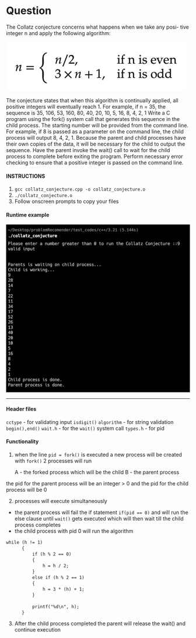 # Question

The Collatz conjecture concerns what happens when we take any posi- tive integer n and apply the following algorithm:

![alt text](https://github.com/shashanksk/CS_MinorProjrct/blob/main/2.24/images/Screenshot%202022-11-09%20at%2010.56.49%20AM.png)

The conjecture states that when this algorithm is continually applied, all positive integers will eventually reach 1. For example, if n = 35, the sequence is 35, 106, 53, 160, 80, 40, 20, 10, 5, 16, 8, 4, 2, 1 Write a C program using the fork() system call that generates this sequence in the child process. The starting number will be provided from the command line. For example, if 8 is passed as a parameter on the command line, the child process will output 8, 4, 2, 1. Because the parent and child processes have their own copies of the data, it will be necessary for the child to output the sequence. Have the parent invoke the wait() call to wait for the child process to complete before exiting the program. Perform necessary error checking to ensure that a positive integer is passed on the command line.


#### INSTRUCTIONS
1. `gcc collatz_conjecture.cpp -o collatz_conjecture.o`
2. `./collatz_conjecture.o`
3. Follow onscreen prompts to copy your files

#### Runtime example
![alt text](https://github.com/shashanksk/CS_MinorProjrct/blob/main/3.21/images/Screenshot%202022-11-09%20at%2012.13.05%20PM.png)

---

#### Header files
`cctype`    - for validating input `isdigit()`
`algorithm` - for string validation `begin(),end()`
`wait.h`    - for the `wait()` system call
`types.h`   - for pid 

#### Functionality

1. when the line `pid = fork()` is executed a new process will be created with `fork()`
   2 processes will run 

   A - the forked process which will be the child
   B - the parent process

the pid for the parent process will be an integer > 0
and the pid for the child process will be 0

2. processes will execute simultaneously 
  - the parent process will fail the if statement `if(pid == 0)` and will run the else clause until `wait()` gets executed which will then wait till the child process completes
  - the child process with pid 0 will run the algorithm 
  ```    
  while (h != 1)
        {
            if (h % 2 == 0)
            {
                h = h / 2;
            }
            else if (h % 2 == 1)
            {
                h = 3 * (h) + 1;
            }

            printf("%d\n", h);
        }
   ```
        
3. After the child process completed the parent will release the wait() and continue execution        
